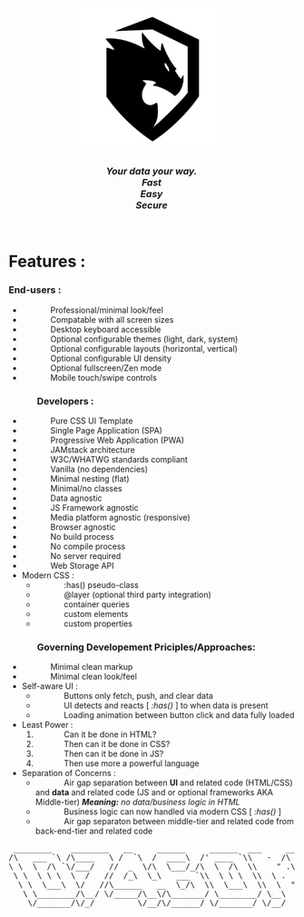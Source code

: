 <div align="center"><img src="assets/images/logo.svg" width="50%" / title="D7460N UI" alt="D7460N UI"></div>

<h3 align="center"><i>Your data your way.<br />Fast<br />Easy<br />Secure</i></h3>

<p>&#160;</p>

<h1>Features :</h1>
 
### End-users :

<div style="text-indent: 50px;">
<ul>
  <li>Professional/minimal look/feel</li>
  <li>Compatable with all screen sizes</li>
  <li>Desktop keyboard accessible</li>
  <li>Optional configurable themes (light, dark, system)</li>
  <li>Optional configurable layouts (horizontal, vertical)</li>
  <li>Optional configurable UI density</li>
  <li>Optional fullscreen/Zen mode</li> 
  <li>Mobile touch/swipe controls</li>
</ul>

### Developers :

<ul>
  <li>Pure CSS UI Template</li>
  <li>Single Page Application (SPA)</li>
  <li>Progressive Web Application (PWA)</li>
  <li>JAMstack architecture</li>
  <li>W3C/WHATWG standards compliant</li>
  <li>Vanilla (no dependencies)</li>
  <li>Minimal nesting (flat)</li>
  <li>Minimal/no classes</li>
  <li>Data agnostic</li>
  <li>JS Framework agnostic</li>
  <li>Media platform agnostic (responsive)</li>
  <li>Browser agnostic</li>
  <li>No build process</li>
  <li>No compile process</li>
  <li>No server required</li>
  <li>Web Storage API</li>
  <li>Modern CSS :
    <ul>
      <li>:has() pseudo-class</li>
      <li>@layer (optional third party integration)
      <li>container queries
      <li>custom elements
      <li>custom properties
    </ul>
  </li>
</ul>

### Governing Developement Priciples/Approaches:

<ul>
  <li>Minimal clean markup</li>
  <li>Minimal clean look/feel</li>
  <li>Self-aware UI :
    <ul>
      <li>Buttons only fetch, push, and clear data</li>
     <li>UI detects and reacts [ <i>:has()</i> ] to when data is present</li>
      <li>Loading animation between button click and data fully loaded</li>
    </ul>
  </li>
  <li>Least Power :
    <ol>
      <li>Can it be done in HTML?</li>
      <li>Then can it be done in CSS?</li>
      <li>Then can it be done in JS?</li>
      <li>Then use more a powerful language</li>
    </ol>
  </li>
  <li>Separation of Concerns :
    <ul>
      <li>Air gap separation between <b>UI</b> and related code (HTML/CSS) and <b>data</b> and related code (JS and or optional frameworks AKA Middle-tier) <i><b>Meaning:</b> no data/business logic in HTML</i></li>
       <li>Business logic can now handled via modern CSS [ <i>:has()</i> ]</li>
      <li>Air gap separaton between middle-tier and related code from back-end-tier and related code</li>
    </ul>
  </li>
</ul>
</div>


<pre>
 ________    ________   __     ______     ______  ___     ___      ___    ___ ___
/\   ___ `\ /\____   \ /  `\  /  ____\  /' ____ `\\   -  /\  \    /\  \  /\  \\  \
\ \  \  /\ `\/___/   //  _  \/\  \___/_/\  \  /\  \\    " .\  \   \ \  \ \ \  \\  \
 \ \  \ \ \  \  /   //  /_\  \_\   ___ `\\  \ \ \  \\  \ .     \   \ \  \ \ \  \\  \
  \ \  \___\  \/   //\______   __  \_/\  \\  \___\  \\  \  " .  \   \ \  \___\  \\  \
   \ \________/\__/ \/_____/\__\/\_______/ \________/ \__\  \ \__\   \ \________/ \__\
    \/_______/\/_/         \/__/\/______/ \/_______/ \/__/   \/__/    \/_______/ \/__/

</pre>
